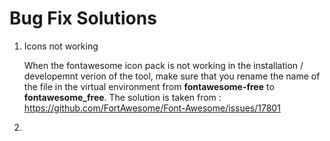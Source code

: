 # Bug Fix Solutions

1. Icons not working

    When the fontawesome icon pack is not working in the installation / developemnt verion of the tool, make sure that you rename the name of the file in the virtual environment from **fontawesome-free** to **fontawesome_free**. The solution is taken from : https://github.com/FortAwesome/Font-Awesome/issues/17801

2. 